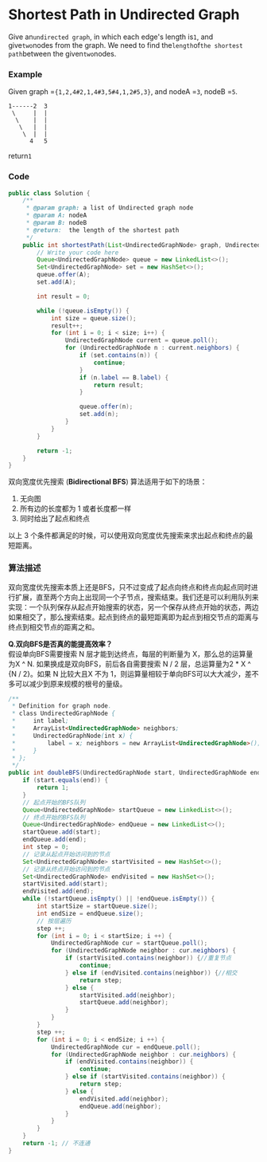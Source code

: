 # Shortest Path in Undirected Graph

Give an`undirected graph`, in which each edge's length is`1`, and give`two`nodes from the graph. We need to find the`length`of`the shortest path`between the given`two`nodes.

### Example

Given graph =`{1,2,4#2,1,4#3,5#4,1,2#5,3}`, and nodeA =`3`, nodeB =`5`.

```
1------2  3
 \     |  | 
  \    |  |
   \   |  |
    \  |  |
      4   5
```

return`1`

### Code

```java
public class Solution {
    /**
     * @param graph: a list of Undirected graph node
     * @param A: nodeA
     * @param B: nodeB
     * @return:  the length of the shortest path
     */
    public int shortestPath(List<UndirectedGraphNode> graph, UndirectedGraphNode A, UndirectedGraphNode B) {
        // Write your code here
        Queue<UndirectedGraphNode> queue = new LinkedList<>();
        Set<UndirectedGraphNode> set = new HashSet<>();
        queue.offer(A);
        set.add(A);

        int result = 0;

        while (!queue.isEmpty()) {
            int size = queue.size();
            result++;
            for (int i = 0; i < size; i++) {
                UndirectedGraphNode current = queue.poll();
                for (UndirectedGraphNode n : current.neighbors) {
                    if (set.contains(n)) {
                        continue;
                    }
                    if (n.label == B.label) {
                        return result;
                    }

                    queue.offer(n);
                    set.add(n);
                }
            }
        }

        return -1;
    }
}
```

双向宽度优先搜索 \(**Bidirectional BFS**\) 算法适用于如下的场景：

1. 无向图
2. 所有边的长度都为 1 或者长度都一样
3. 同时给出了起点和终点

以上 3 个条件都满足的时候，可以使用双向宽度优先搜索来求出起点和终点的最短距离。

### 算法描述

双向宽度优先搜索本质上还是BFS，只不过变成了起点向终点和终点向起点同时进行扩展，直至两个方向上出现同一个子节点，搜索结束。我们还是可以利用队列来实现：一个队列保存从起点开始搜索的状态，另一个保存从终点开始的状态，两边如果相交了，那么搜索结束。起点到终点的最短距离即为起点到相交节点的距离与终点到相交节点的距离之和。

**Q.双向BFS是否真的能提高效率？**  
假设单向BFS需要搜索 N 层才能到达终点，每层的判断量为 X，那么总的运算量为X ^ N. 如果换成是双向BFS，前后各自需要搜索 N / 2 层，总运算量为2 \* X ^ {N / 2}。如果 N 比较大且X 不为 1，则运算量相较于单向BFS可以大大减少，差不多可以减少到原来规模的根号的量级。

```java
/**
 * Definition for graph node.
 * class UndirectedGraphNode {
 *     int label;
 *     ArrayList<UndirectedGraphNode> neighbors;
 *     UndirectedGraphNode(int x) { 
 *         label = x; neighbors = new ArrayList<UndirectedGraphNode>(); 
 *     }
 * };
 */
public int doubleBFS(UndirectedGraphNode start, UndirectedGraphNode end) {
    if (start.equals(end)) {
        return 1;
    }
    // 起点开始的BFS队列
    Queue<UndirectedGraphNode> startQueue = new LinkedList<>();
    // 终点开始的BFS队列
    Queue<UndirectedGraphNode> endQueue = new LinkedList<>();
    startQueue.add(start);
    endQueue.add(end);
    int step = 0;
    // 记录从起点开始访问到的节点
    Set<UndirectedGraphNode> startVisited = new HashSet<>();
    // 记录从终点开始访问到的节点
    Set<UndirectedGraphNode> endVisited = new HashSet<>();
    startVisited.add(start);
    endVisited.add(end);
    while (!startQueue.isEmpty() || !endQueue.isEmpty()) {
        int startSize = startQueue.size();
        int endSize = endQueue.size();
        // 按层遍历
        step ++;
        for (int i = 0; i < startSize; i ++) {
            UndirectedGraphNode cur = startQueue.poll();
            for (UndirectedGraphNode neighbor : cur.neighbors) {
                if (startVisited.contains(neighbor)) {//重复节点
                    continue;
                } else if (endVisited.contains(neighbor)) {//相交
                    return step;
                } else {
                    startVisited.add(neighbor);
                    startQueue.add(neighbor);
                }
            }
        }
        step ++;
        for (int i = 0; i < endSize; i ++) {
            UndirectedGraphNode cur = endQueue.poll();
            for (UndirectedGraphNode neighbor : cur.neighbors) {
                if (endVisited.contains(neighbor)) {
                    continue;
                } else if (startVisited.contains(neighbor)) {
                    return step;
                } else {
                    endVisited.add(neighbor);
                    endQueue.add(neighbor);
                }
            }
        }    
    }
    return -1; // 不连通
}
```




